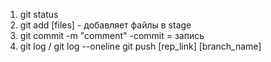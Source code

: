 1. git status
2. git add [files] - добавляет файлы в stage
3. git commit -m "comment" -commit = запись
4. git log / git log --oneline
git push [rep_link] [branch_name]